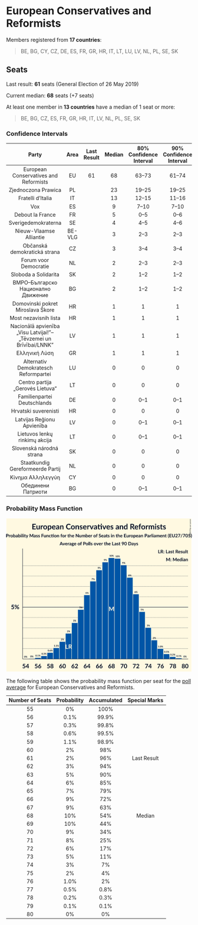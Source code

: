 # European Conservatives and Reformists

Members registered from **17 countries**:

> BE, BG, CY, CZ, DE, ES, FR, GR, HR, IT, LT, LU, LV, NL, PL, SE, SK

## Seats

Last result: **61** seats (General Election of 26 May 2019)

Current median: **68** seats (+7 seats)

At least one member in **13 countries** have a median of 1 seat or more:

> BE, BG, CZ, ES, FR, GR, HR, IT, LV, NL, PL, SE, SK

### Confidence Intervals

| Party | Area | Last Result | Median | 80% Confidence Interval | 90% Confidence Interval | 95% Confidence Interval | 99% Confidence Interval |
|:-----:|:----:|:-----------:|:------:|:-----------------------:|:-----------------------:|:-----------------------:|:-----------------------:|
| European Conservatives and Reformists | EU | 61 | 68 | 63–73 | 61–74 | 60–75 | 58–77 |
| Zjednoczona Prawica | PL | | 23 | 19–25 | 19–25 | 18–26 | 18–26 |
| Fratelli d’Italia | IT | | 13 | 12–15 | 11–16 | 11–17 | 10–18 |
| Vox | ES | | 9 | 7–10 | 7–10 | 7–11 | 6–11 |
| Debout la France | FR | | 5 | 0–5 | 0–6 | 0–6 | 0–7 |
| Sverigedemokraterna | SE | | 4 | 4–5 | 4–6 | 4–6 | 3–6 |
| Nieuw-Vlaamse Alliantie | BE-VLG | | 3 | 2–3 | 2–3 | 2–3 | 2–3 |
| Občanská demokratická strana | CZ | | 3 | 3–4 | 3–4 | 3–4 | 2–5 |
| Forum voor Democratie | NL | | 2 | 2–3 | 2–3 | 1–4 | 1–4 |
| Sloboda a Solidarita | SK | | 2 | 1–2 | 1–2 | 1–2 | 1–3 |
| ВМРО–Българско Национално Движение | BG | | 2 | 1–2 | 1–2 | 1–2 | 0–2 |
| Domovinski pokret Miroslava Škore | HR | | 1 | 1 | 1 | 1 | 1 |
| Most nezavisnih lista | HR | | 1 | 1 | 1 | 1 | 1 |
| Nacionālā apvienība „Visu Latvijai!”–„Tēvzemei un Brīvībai/LNNK” | LV | | 1 | 1 | 1 | 1 | 1 |
| Ελληνική Λύση | GR | | 1 | 1 | 1 | 0–1 | 0–1 |
| Alternativ Demokratesch Reformpartei | LU | | 0 | 0 | 0 | 0 | 0–1 |
| Centro partija „Gerovės Lietuva“ | LT | | 0 | 0 | 0 | 0 | 0 |
| Familienpartei Deutschlands | DE | | 0 | 0–1 | 0–1 | 0–1 | 0–1 |
| Hrvatski suverenisti | HR | | 0 | 0 | 0 | 0 | 0 |
| Latvijas Reģionu Apvienība | LV | | 0 | 0–1 | 0–1 | 0–1 | 0–1 |
| Lietuvos lenkų rinkimų akcija | LT | | 0 | 0–1 | 0–1 | 0–1 | 0–1 |
| Slovenská národná strana | SK | | 0 | 0 | 0 | 0 | 0–1 |
| Staatkundig Gereformeerde Partij | NL | | 0 | 0 | 0 | 0 | 0 |
| Κίνημα Αλληλεγγύη | CY | | 0 | 0 | 0 | 0 | 0 |
| Обединени Патриоти | BG | | 0 | 0–1 | 0–1 | 0–1 | 0–1 |

### Probability Mass Function

![Graph with seats probability mass function not yet produced](average-2020-08-31-seats-pmf-europeanconservativesandreformists.png "Seats Probability Mass Function")

The following table shows the probability mass function per seat for the [poll average](average-2020-08-31.html) for European Conservatives and Reformists.

| Number of Seats | Probability | Accumulated | Special Marks |
|:---------------:|:-----------:|:-----------:|:-------------:|
| 55 | 0% | 100% |  |
| 56 | 0.1% | 99.9% |  |
| 57 | 0.3% | 99.8% |  |
| 58 | 0.6% | 99.5% |  |
| 59 | 1.1% | 98.9% |  |
| 60 | 2% | 98% |  |
| 61 | 2% | 96% | Last Result |
| 62 | 3% | 94% |  |
| 63 | 5% | 90% |  |
| 64 | 6% | 85% |  |
| 65 | 7% | 79% |  |
| 66 | 9% | 72% |  |
| 67 | 9% | 63% |  |
| 68 | 10% | 54% | Median |
| 69 | 10% | 44% |  |
| 70 | 9% | 34% |  |
| 71 | 8% | 25% |  |
| 72 | 6% | 17% |  |
| 73 | 5% | 11% |  |
| 74 | 3% | 7% |  |
| 75 | 2% | 4% |  |
| 76 | 1.0% | 2% |  |
| 77 | 0.5% | 0.8% |  |
| 78 | 0.2% | 0.3% |  |
| 79 | 0.1% | 0.1% |  |
| 80 | 0% | 0% |  |


